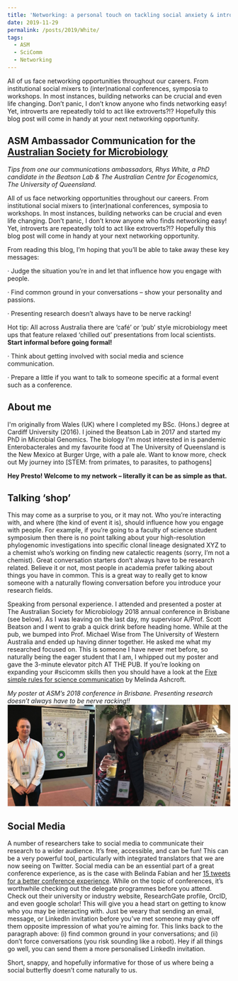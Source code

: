 ```yaml
---
title: 'Networking: a personal touch on tackling social anxiety & introversion'
date: 2019-11-29
permalink: /posts/2019/White/
tags:
  - ASM
  - SciComm
  - Networking
---
```


All of us face networking opportunities throughout our careers. From institutional social mixers to (inter)national conferences, symposia to workshops. In most instances, building networks can be crucial and even life changing. Don’t panic, I don’t know anyone who finds networking easy! Yet, introverts are repeatedly told to act like extroverts?!? Hopefully this blog post will come in handy at your next networking opportunity.


ASM Ambassador Communication for the [Australian Society for Microbiology](https://www.theasm.org.au/)
------

_Tips from one our communications ambassadors, Rhys White, a PhD candidate in the Beatson Lab & The Australian Centre for Ecogenomics, The University of Queensland._


All of us face networking opportunities throughout our careers. From institutional social mixers to (inter)national conferences, symposia to workshops. In most instances, building networks can be crucial and even life changing. Don’t panic, I don’t know anyone who finds networking easy! Yet, introverts are repeatedly told to act like extroverts?!? Hopefully this blog post will come in handy at your next networking opportunity.

From reading this blog, I’m hoping that you’ll be able to take away these key messages:

·       Judge the situation you’re in and let that influence how you engage with people.

·       Find common ground in your conversations – show your personality and passions.

·       Presenting research doesn’t always have to be nerve racking!

Hot tip: All across Australia there are ‘café’ or ‘pub’ style microbiology meet ups that feature relaxed ‘chilled out’ presentations from local scientists. **Start informal before going formal!**

·       Think about getting involved with social media and science communication.

·       Prepare a little if you want to talk to someone specific at a formal event such as a conference.


About me
------
I'm originally from Wales (UK) where I completed my BSc. (Hons.) degree at Cardiff University (2016). I joined the Beatson Lab in 2017 and started my PhD in Microbial Genomics. The biology I'm most interested in is pandemic Enterobacterales and my favourite food at The University of Queensland is the New Mexico at Burger Urge, with a pale ale. Want to know more, check out My journey into [STEM: from primates, to parasites, to pathogens]

**Hey Presto! Welcome to my network – literally it can be as simple as that.**

Talking ‘shop’
------
This may come as a surprise to you, or it may not. Who you’re interacting with, and where (the kind of event it is), should influence how you engage with people. For example, if you’re going to a faculty of science student symposium then there is no point talking about your high-resolution phylogenomic investigations into specific clonal lineage designated XYZ to a chemist who’s working on finding new catalectic reagents (sorry, I’m not a chemist). Great conversation starters don’t always have to be research related. Believe it or not, most people in academia prefer talking about things you have in common. This is a great way to really get to know someone with a naturally flowing conversation before you introduce your research fields. 

Speaking from personal experience. I attended and presented a poster at The Australian Society for Microbiology 2018 annual conference in Brisbane (see below). As I was leaving on the last day, my supervisor A/Prof. Scott Beatson and I went to grab a quick drink before heading home. While at the pub, we bumped into Prof. Michael Wise from The University of Western Australia and ended up having dinner together. He asked me what my researched focused on. This is someone I have never met before, so naturally being the eager student that I am, I whipped out my poster and gave the 3-minute elevator pitch AT THE PUB. If you’re looking on expanding your #scicomm skills then you should have a look at the [Five simple rules for science communication](https://www.theasm.org.au/new-blog/2019/11/5/5-simple-rules-for-science-communication-tips-from-one-of-our-communication-ambassadors) by Melinda Ashcroft.

_My poster at ASM’s 2018 conference in Brisbane. Presenting research doesn’t always have to be nerve racking!!_
<img src='/images/Posters_ASM2018.png'>


Social Media
------
A number of researchers take to social media to communicate their research to a wider audience. It’s free, accessible, and can be fun! This can be a very powerful tool, particularly with integrated translators that we are now seeing on Twitter. Social media can be an essential part of a great conference experience, as is the case with Belinda Fabian and her [15 tweets for a better conference experience](https://belindafabian.com.au/2019/11/04/15-conference-tweets/). While on the topic of conferences, it’s worthwhile checking out the delegate programmes before you attend. Check out their university or industry website, ResearchGate profile, OrcID, and even google scholar! This will give you a head start on getting to know who you may be interacting with. Just be weary that sending an email, message, or LinkedIn invitation before you’ve met someone may give off them opposite impression of what you’re aiming for. This links back to the paragraph above: (i) find common ground in your conversations; and (ii) don’t force conversations (you risk sounding like a robot). Hey if all things go well, you can send them a more personalised LinkedIn invitation.

Short, snappy, and hopefully informative for those of us where being a social butterfly doesn’t come naturally to us.

